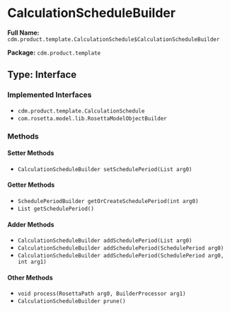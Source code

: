 # CalculationScheduleBuilder

**Full Name:** `cdm.product.template.CalculationSchedule$CalculationScheduleBuilder`

**Package:** `cdm.product.template`

## Type: Interface

### Implemented Interfaces

- `cdm.product.template.CalculationSchedule`
- `com.rosetta.model.lib.RosettaModelObjectBuilder`

### Methods

#### Setter Methods

- `CalculationScheduleBuilder setSchedulePeriod(List arg0)`

#### Getter Methods

- `SchedulePeriodBuilder getOrCreateSchedulePeriod(int arg0)`
- `List getSchedulePeriod()`

#### Adder Methods

- `CalculationScheduleBuilder addSchedulePeriod(List arg0)`
- `CalculationScheduleBuilder addSchedulePeriod(SchedulePeriod arg0)`
- `CalculationScheduleBuilder addSchedulePeriod(SchedulePeriod arg0, int arg1)`

#### Other Methods

- `void process(RosettaPath arg0, BuilderProcessor arg1)`
- `CalculationScheduleBuilder prune()`

